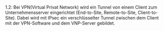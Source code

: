 1.2:
Bei VPN(Virtual Privat Network) wird ein Tunnel von einem Client zum Unternehmensserver eingerichtet (End-to-Site, Remote-to-Site, Client-to-Site). Dabei wird mit IPsec ein verschlüsselter Tunnel zwischen dem Client mit der VPN-Software und dem VNP-Server gebildet. 

